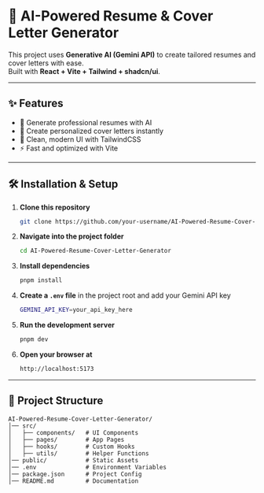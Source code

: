 # 🚀 AI-Powered Resume & Cover Letter Generator

This project uses **Generative AI (Gemini API)** to create tailored resumes and cover letters with ease.  
Built with **React + Vite + Tailwind + shadcn/ui**.

---

## ✨ Features
- 📄 Generate professional resumes with AI  
- 📝 Create personalized cover letters instantly  
- 🎨 Clean, modern UI with TailwindCSS  
- ⚡ Fast and optimized with Vite  

---

## 🛠️ Installation & Setup

1. **Clone this repository**
   ```bash
   git clone https://github.com/your-username/AI-Powered-Resume-Cover-Letter-Generator.git
   ```

2. **Navigate into the project folder**
   ```bash
   cd AI-Powered-Resume-Cover-Letter-Generator
   ```

3. **Install dependencies**
   ```bash
   pnpm install
   ```

4. **Create a `.env` file** in the project root and add your Gemini API key
   ```bash
   GEMINI_API_KEY=your_api_key_here
   ```

5. **Run the development server**
   ```bash
   pnpm dev
   ```

6. **Open your browser at**
   ```bash
   http://localhost:5173
   ```

---

## 📂 Project Structure

```
AI-Powered-Resume-Cover-Letter-Generator/
│── src/
│   ├── components/   # UI Components
│   ├── pages/        # App Pages
│   ├── hooks/        # Custom Hooks
│   ├── utils/        # Helper Functions
│── public/           # Static Assets
│── .env              # Environment Variables
│── package.json      # Project Config
│── README.md         # Documentation
```


